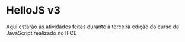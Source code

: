 # HelloJS v3
Aqui estarão as atividades feitas durante a terceira edição do curso de JavaScript realizado no IFCE